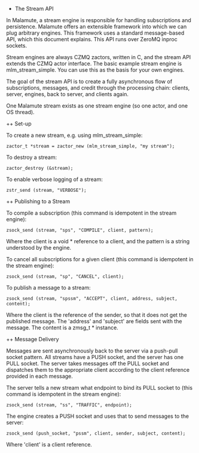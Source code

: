 + The Stream API

In Malamute, a stream engine is responsible for handling subscriptions and persistence. Malamute offers an extensible framework into which we can plug arbitrary engines. This framework uses a standard message-based API, which this document explains. This API runs over ZeroMQ inproc sockets.

Stream engines are always CZMQ zactors, written in C, and the stream API extends the CZMQ actor interface. The basic example stream engine is mlm_stream_simple. You can use this as the basis for your own engines.

The goal of the stream API is to create a fully asynchronous flow of subscriptions, messages, and credit through the processing chain: clients, server, engines, back to server, and clients again.

One Malamute stream exists as one stream engine (so one actor, and one OS thread).

++ Set-up

To create a new stream, e.g. using mlm_stream_simple:

    zactor_t *stream = zactor_new (mlm_stream_simple, "my stream");

To destroy a stream:

    zactor_destroy (&stream);

To enable verbose logging of a stream:

    zstr_send (stream, "VERBOSE");

++ Publishing to a Stream

To compile a subscription (this command is idempotent in the stream engine):
    
    zsock_send (stream, "sps", "COMPILE", client, pattern);

Where the client is a void * reference to a client, and the pattern is a string understood by the engine.

To cancel all subscriptions for a given client (this command is idempotent in the stream engine):

    zsock_send (stream, "sp", "CANCEL", client);

To publish a message to a stream:

    zsock_send (stream, "spssm", "ACCEPT", client, address, subject, content);

Where the client is the reference of the sender, so that it does not get the published message. The 'address' and 'subject' are fields sent with the message. The content is a zmsg_t * instance.

++ Message Delivery

Messages are sent asynchronously back to the server via a push-pull socket pattern. All streams have a PUSH socket, and the server has one PULL socket. The server takes messages off the PULL socket and dispatches them to the appropriate client according to the client reference provided in each message.

The server tells a new stream what endpoint to bind its PULL socket to (this command is idempotent in the stream engine):

    zsock_send (stream, "ss", "TRAFFIC", endpoint);

The engine creates a PUSH socket and uses that to send messages to the server:

    zsock_send (push_socket, "pssm", client, sender, subject, content);

Where 'client' is a client reference.

